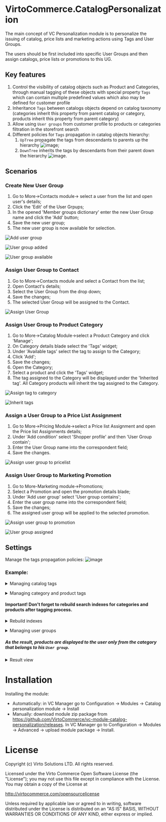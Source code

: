 # VirtoCommerce.CatalogPersonalization

The main concept of VC Personalization module is to personalize the issuing of catalog, price lists and marketing actions using Tags and User Groups.

The users should be first included into  specific User Groups and then assign  catalogs, price lists or promotions to this UG.

## Key features

1. Control the visibility of catalog objects such as Product and Categories, through manual tagging of these objects with special property `Tags` which can contain multiple predefined values which also may be defined for customer profile
1. Inheritance `Tags` between catalogs objects depend on catalog taxonomy (categories inherit this property from parent catalog or category, products inherit this property from parent category)
1. Allow using `User groups` from customer profile to products or categories filtration in the storefront search
1. Different policies for `Tags` propagation in catalog objects hierarchy:
    1. `UpTree` propagate the tags from descendants to parents up the hierarchy
    ![image](https://user-images.githubusercontent.com/7566324/62931481-ba630c00-bdbe-11e9-9cdf-6d05e955721b.png);
    1. `DownTree` inherits the tags by descendants from their parent down the hierarchy
    ![image](https://user-images.githubusercontent.com/7566324/62931421-a3241e80-bdbe-11e9-8f02-fd22d0fbcc6f.png).

## Scenarios

### Create New User Group

1. Go to More->Contacts module-> select a user from the list and open user's details;
1. Click the 'Edit' of the User Grpups;
1. In the opened 'Member groups dictionary' enter the new User Group name and click the 'Add' button;
1. Save the new user group;
1. The new user group is now available for selection.

![Add user group](docs/media/screen-add-usergroup.png
)

![User group added](docs/media/screen-usergroup-added.png)

![User group available](docs/media/screen-usergroup-available.png)

### Assign User Group to Contact

1. Go to More->Contacts module and select a Contact from the list;
1. Open Contact's details;
1. Select the User Group from the drop down;
1. Save the changes;
1. The selected User Group will be assigned to the Contact.

![Assign User Group](docs/media/screen-assign-usergroup.png)

### Assign User Group to Product Category

1. Go to More->Catalog Module->select a Product Category and click 'Manage';
1. On Category details blade select the 'Tags' widget;
1. Under 'Available tags' select the tag to assign to the Category;
1. Click 'Add';
1. Save the changes;
1. Open the Category;
1. Select a product and click the 'Tags' widget;
1. The tag assigned to the Category will be displayed under the 'Inherited tag'. All Category products will inherit the tag assigned to the Category.

![Assign tag to category](docs/media/screen-assign-tags.png)

![Inherit tags](docs/media/screen-inherited-tags.png)

### Assign a User Group to a Price List Assignment

1. Go to More->Pricing Module->select a Price list Assignment and open the Price list Assignments details;
1. Under 'Add condition' select 'Shopper profile' and then 'User Group contain';
1. Enter the User Group name into the correspondent field;
1. Save the changes.

![Assign user group to pricelist](docs/media/screen-assign-usergroup-to-pricelist.png)

### Assign User Group to Marketing Promotion

1. Go to More-Marketing module->Promotions;
1. Select a Promotion and open the promotion details blade;
1. Under 'Add user group' select 'User group contains';
1. Enter the user group name into the correspondent field;
1. Save the changes;
1. The assigned user group will be applied to the selected promotion.

![Assign user group to promotion](docs/media/screen-assign-usergroup-to-promotion.png)

![User group assigned](docs/media/screen-usergroup-assigned-to-promotion.png)

## Settings

Manage the tags propagation policies:
![image](https://user-images.githubusercontent.com/7566324/62931587-eaaaaa80-bdbe-11e9-8693-e1694f104f22.png)

### Example:

<details><summary>Managing catalog tags</summary><p>
  
![catalog-tags](https://user-images.githubusercontent.com/7536694/31497152-6510aac0-af5e-11e7-9e99-8f3f2d45cca3.gif) </p></details>

<details><summary>Managing category and product tags</summary><p>

![category-product-tags](https://user-images.githubusercontent.com/7536694/31497224-b5e4b1a8-af5e-11e7-90a1-918f120efddd.gif) </p></details>

#### Important! Don't forget to rebuild search indexes for categories and products after tagging process.

<details><summary>Rebuild indexes</summary><p>

![indexation](https://user-images.githubusercontent.com/7536694/31497248-d12a5efe-af5e-11e7-8938-b39d2b03ad1e.gif) </p></details>

<details><summary>Managing user groups</summary><p>

![user-groups](https://user-images.githubusercontent.com/7536694/31497349-252148ce-af5f-11e7-9c4b-a2c9545fd853.gif) </p></details>

##### As the result, products are displayed to the user only from the category that belongs to his `User group`.

<details><summary>Result view</summary><p>

![result](https://user-images.githubusercontent.com/7536694/31497775-53d994a4-af60-11e7-8544-90ccdf32f82a.gif) </p></details>


# Installation
Installing the module:
* Automatically: in VC Manager go to Configuration -> Modules -> Catalog personalization module -> Install
* Manually: download module zip package from https://github.com/VirtoCommerce/vc-module-catalog-personalization/releases. In VC Manager go to Configuration -> Modules -> Advanced -> upload module package -> Install.

# License
Copyright (c) Virto Solutions LTD.  All rights reserved.

Licensed under the Virto Commerce Open Software License (the "License"); you may not use this file except in compliance with the License. You may obtain a copy of the License at

http://virtocommerce.com/opensourcelicense

Unless required by applicable law or agreed to in writing, software distributed under the License is distributed on an "AS IS" BASIS, WITHOUT WARRANTIES OR CONDITIONS OF ANY KIND, either express or implied.
